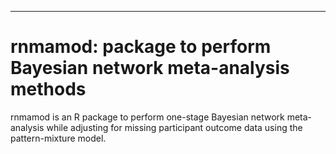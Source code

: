 *** 

# rnmamod: package to perform Bayesian network meta-analysis methods

rnmamod is an R package to perform one-stage Bayesian network meta-analysis while adjusting for missing participant outcome data using the pattern-mixture model. 

